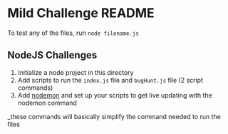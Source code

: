 # Mild Challenge README

To test any of the files, run `node filename.js` 

## NodeJS Challenges

1. Initialize a node project in this directory
2. Add scripts to run the `index.js` file and `bugHunt.js` file (2 script commands)
3. Add [nodemon](https://nodemon.io/) and set up your scripts to get live updating with the nodemon command

_these commands will basically simplify the command needed to run the files